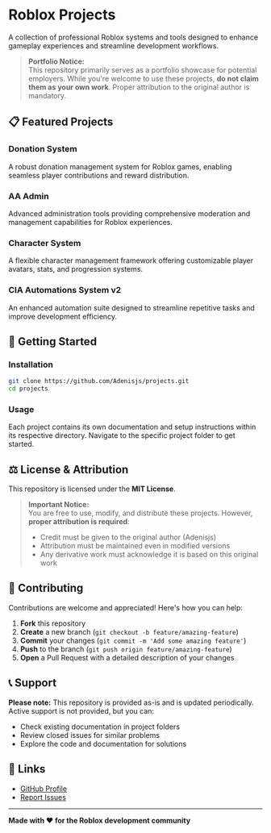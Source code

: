 # Roblox Projects

A collection of professional Roblox systems and tools designed to enhance gameplay experiences and streamline development workflows.

> **Portfolio Notice:**  
> This repository primarily serves as a portfolio showcase for potential employers. While you're welcome to use these projects, **do not claim them as your own work**. Proper attribution to the original author is mandatory.

## 📋 Featured Projects

### Donation System
A robust donation management system for Roblox games, enabling seamless player contributions and reward distribution.

### AA Admin
Advanced administration tools providing comprehensive moderation and management capabilities for Roblox experiences.

### Character System
A flexible character management framework offering customizable player avatars, stats, and progression systems.

### CIA Automations System v2
An enhanced automation suite designed to streamline repetitive tasks and improve development efficiency.

## 🚀 Getting Started

### Installation

```bash
git clone https://github.com/Adenisjs/projects.git
cd projects
```

### Usage

Each project contains its own documentation and setup instructions within its respective directory. Navigate to the specific project folder to get started.

## ⚖️ License & Attribution

This repository is licensed under the **MIT License**.

> **Important Notice:**  
> You are free to use, modify, and distribute these projects. However, **proper attribution is required**:
> - Credit must be given to the original author (Adenisjs)
> - Attribution must be maintained even in modified versions
> - Any derivative work must acknowledge it is based on this original work

## 🤝 Contributing

Contributions are welcome and appreciated! Here's how you can help:

1. **Fork** this repository
2. **Create** a new branch (`git checkout -b feature/amazing-feature`)
3. **Commit** your changes (`git commit -m 'Add some amazing feature'`)
4. **Push** to the branch (`git push origin feature/amazing-feature`)
5. **Open** a Pull Request with a detailed description of your changes

## 📞 Support

**Please note:** This repository is provided as-is and is updated periodically. Active support is not provided, but you can:
- Check existing documentation in project folders
- Review closed issues for similar problems
- Explore the code and documentation for solutions

## 🔗 Links

- [GitHub Profile](https://github.com/Adenisjs)
- [Report Issues](https://github.com/Adenisjs/projects/issues)

---

**Made with ❤️ for the Roblox development community**
